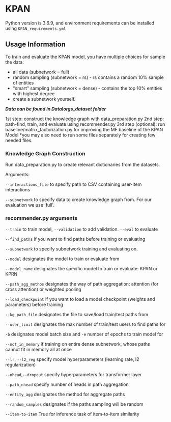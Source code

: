 # KPAN
Python version is 3.6.9, and environment requirements can be installed using `KPAN_requirements.yml`

## Usage Information
To train and evaluate the KPAN model, you have multiple choices for sample the data:
- all data (subnetwork = full) 
- random sampling (subnetwork = rs) - rs contains a random 10% sample of entities
- "smart" sampling (subnetwork = dense) - contains the top 10% entities with highest degree
- create a subnetwork yourself. 

***Data can be found in Data\orgs_dataset folder***

1st step:  construct the knowledge graph with data_preparation.py 
2nd step: path-find, train, and evaluate using recommender.py
3rd step (optional): run baseline/matrix_factorization.py for improving the MF baseline of the KPAN Model
*you may also need to run some files separately for creating few needed files.

### Knowledge Graph Construction
Run data_preparation.py to create relevant dictionaries from the datasets.

Arguments:

`--interactions_file` to specify path to CSV containing user-item interactions

`--subnetwork` to specify data to create knowledge graph from. For our evaluation we use 'full'.


### recommender.py arguments

`--train` to train model, `--validation` to add validation. `--eval` to evaluate

`--find_paths` if you want to find paths before training or evaluating

`--subnetwork` to specify subnetwork training and evaluating on.

`--model` designates the model to train or evaluate from

`--model_name` designates the specific model to train or evaluate: KPAN or KPRN

`--path_agg_methos` designates the way of path aggregation: attention (for cross attention) or weighted pooling

`--load_checkpoint` if you want to load a model checkpoint (weights and parameters) before training

`--kg_path_file` designates the file to save/load train/test paths from

`--user_limit` designates the max number of train/test users to find paths for

`-b` designates model batch size and `-e` number of epochs to train model for

`--not_in_memory` if training on entire dense subnetwork, whose paths cannot fit in memory all at once

`--lr`, `--l2_reg` specify model hyperparameters (learning rate, l2 regularization)

`--nhead`,`--dropout` specify hyperparameters for transformer layer

`--path_nhead` specify number of heads in path aggregation

`--entity_agg` designates the method for aggregate paths

`--random_samples` designates if the paths sampling will be random 

`--item-to-item` True for inference task of item-to-item similarity
